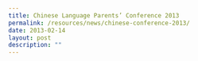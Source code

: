 ```yaml
---
title: Chinese Language Parents’ Conference 2013
permalink: /resources/news/chinese-conference-2013/
date: 2013-02-14
layout: post
description: ""
---
```

